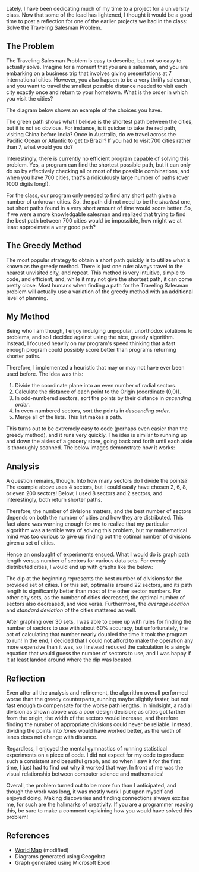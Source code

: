 Lately, I have been dedicating much of my time to a project for a university class. Now that some of the load has lightened, I thought it would be a good time to post a reflection for one of the earlier projects we had in the class: Solve the Traveling Salesman Problem.

## The Problem

The Traveling Salesman Problem is easy to describe, but not so easy to actually solve. Imagine for a moment that you are a salesman, and you are embarking on a business trip that involves giving presentations at 7 international cities. However, you also happen to be a very thrifty salesman, and you want to travel the smallest possible distance needed to visit each city exactly once and return to your hometown. What is the order in which you visit the cities?

The diagram below shows an example of the choices you have.

<article-image src="/assets/posts/solving-the-traveling-salesman/map.png" alt="Map of the world with some cities highlighted. Different alternative paths are drawn from city to city." size="fit">
</article-image>

The green path shows what I believe is the shortest path between the cities, but it is not so obvious. For instance, is it quicker to take the red path, visiting China before India? Once in Australia, do we travel across the Pacific Ocean or Atlantic to get to Brazil? If you had to visit 700 cities rather than 7, what would you do?

Interestingly, there is currently no efficient program capable of solving this problem. Yes, a program can find the shortest possible path, but it can only do so by effectively checking all or most of the possible combinations, and when you have 700 cities, that's a ridiculously large number of paths (over 1000 digits long!).

For the class, our program only needed to find any short path given a number of unknown cities. So, the path did not need to be the _shortest_ one, but short paths found in a very short amount of time would score better. So, if we were a more knowledgable salesman and realized that trying to find the best path between 700 cities would be impossible, how might we at least approximate a very good path?

## The Greedy Method

The most popular strategy to obtain a short path quickly is to utilize what is known as the greedy method. There is just one rule: always travel to the nearest unvisited city, and repeat. This method is very intuitive, simple to code, and efficient; and, while it may not give the shortest path, it can come pretty close. Most humans when finding a path for the Traveling Salesman problem will actually use a variation of the greedy method with an additional level of planning.

<horizontal-flex>
<article-image src="/assets/posts/solving-the-traveling-salesman/greedy_01.png" alt="Step 1: Paths are drawn from the starting point to the three closest points, identifying one of them as the closest." caption="Starting at A, find the shortest distance to the next point and travel to that point." size="fit" style="flex: 1;">
</article-image>
<article-image src="/assets/posts/solving-the-traveling-salesman/greedy_02.png" alt="Step 2: Paths are drawn from the next point to its nearest neighbors, identifying one of them as the closest." caption="Then, do it again, and keep doing that." size="fit" style="flex: 1;">
</article-image>
<article-image src="/assets/posts/solving-the-traveling-salesman/greedy_03.png" alt="In the end, a path through all the points is drawn. The path length is 57." caption="A path generated by this algorithm." size="fit" style="flex: 1;">
</article-image>
</horizontal-flex>

## My Method

Being who I am though, I enjoy indulging unpopular, unorthodox solutions to problems, and so I decided against using the nice, greedy algorithm. Instead, I focused heavily on my program's speed thinking that a fast enough program could possibly score better than programs returning shorter paths.

Therefore, I implemented a heuristic that may or may not have ever been used before. The idea was this:

1. Divide the coordinate plane into an even number of radial sectors.
2. Calculate the distance of each point to the Origin (coordinate (0,0)).
3. In odd-numbered sectors, sort the points by their distance in _ascending order_.
4. In even-numbered sectors, sort the points in _descending order_.
5. Merge all of the lists. This list makes a path.

This turns out to be extremely easy to code (perhaps even easier than the greedy method), and it runs very quickly. The idea is similar to running up and down the aisles of a grocery store, going back and forth until each aisle is thoroughly scanned. The below images demonstrate how it works:

<horizontal-flex>
<article-image src="/assets/posts/solving-the-traveling-salesman/sector_01.png" alt="Step 1: Dashed lines are drawn across a field of points." caption="Divide the field into sectors." size="fit" style="flex: 1;">
</article-image>
<article-image src="/assets/posts/solving-the-traveling-salesman/sector_02.png" alt="Steps 2-4: For each sector, a directed path is drawn through its points." caption="Sort the points in each sector." size="fit" style="flex: 1;">
</article-image>
<article-image src="/assets/posts/solving-the-traveling-salesman/sector_03.png" alt="Step 5: Each sector is connected with a line. Total path length is 70." caption="Connect each sector." size="fit" style="flex: 1;">
</article-image>
</horizontal-flex>

## Analysis

A question remains, though. Into how many sectors do I divide the points? The example above uses 4 sectors, but I could easily have chosen 2, 6, 8, or even 200 sectors! Below, I used 8 sectors and 2 sectors, and interestingly, both return shorter paths.

<horizontal-flex>
<article-image src="/assets/posts/solving-the-traveling-salesman/sector_04.png" alt="Eight Sectors, with a path length of 68." caption="Slightly better than four sectors." size="lg" style="flex: 1;">
</article-image>
<article-image src="/assets/posts/solving-the-traveling-salesman/sector_05.png" alt="Two Sectors, with a path length of 64." caption="Slightly better than eight sectors." size="lg" style="flex: 1;">
</article-image>
</horizontal-flex>

Therefore, the number of divisions matters, and the best number of sectors depends on both the number of cities and how they are distributed. This fact alone was warning enough for me to realize that my particular algorithm was a terrible way of solving this problem, but my mathematical mind was too curious to give up finding out the optimal number of divisions given a set of cities.

Hence an onslaught of experiments ensued. What I would do is graph path length versus number of sectors for various data sets. For evenly distributed cities, I would end up with graphs like the below:

<article-image src="/assets/posts/solving-the-traveling-salesman/graph.png" alt="A graph showing path length against number of sectors. At about 20 sectors, there is a noticable dip in the graph." size="fit">
</article-image>

The dip at the beginning represents the best number of divisions for the provided set of cities. For this set, optimal is around 22 sectors, and its path length is significantly better than most of the other sector numbers. For other city sets, as the number of cities decreased, the optimal number of sectors also decreased, and vice versa. Furthermore, the _average location_ and _standard deviation_ of the cities mattered as well.

After graphing over 30 sets, I was able to come up with rules for finding the number of sectors to use with about 60% accuracy, but unfortunately, the act of calculating that number nearly doubled the time it took the program to run! In the end, I decided that I could not afford to make the operation any more expensive than it was, so I instead reduced the calculation to a single equation that would guess the number of sectors to use, and I was happy if it at least landed around where the dip was located.

## Reflection

Even after all the analysis and refinement, the algorithm overall performed worse than the greedy counterparts, running maybe slightly faster, but not fast enough to compensate for the worse path lengths. In hindsight, a radial division as shown above was a poor design decision; as cities got farther from the origin, the width of the sectors would increase, and therefore finding the number of appropriate divisions could never be reliable. Instead, dividing the points into _lanes_ would have worked better, as the width of lanes does not change with distance.

Regardless, I enjoyed the mental gymnastics of running statistical experiments on a piece of code. I did not expect for my code to produce such a consistent and beautiful graph, and so when I saw it for the first time, I just had to find out why it worked that way. In front of me was the visual relationship between computer science and mathematics!

Overall, the problem turned out to be more fun than I anticipated, and though the work was long, it was mostly work I put upon myself and enjoyed doing. Making discoveries and finding connections always excites me, for such are the hallmarks of creativity. If you are a programmer reading this, be sure to make a comment explaining how you would have solved this problem!

## References

* [World Map](http://www.u-tt.com/worldmap_Projects.html) (modified)
* Diagrams generated using Geogebra
* Graph generated using Microsoft Excel
